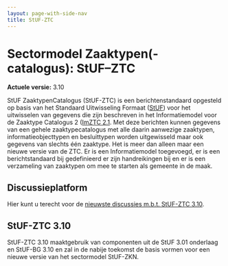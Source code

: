 ```yaml
---
layout: page-with-side-nav
title: StUF-ZTC
---
```

# Sectormodel Zaaktypen(-catalogus): StUF–ZTC

**Actuele versie:** 3.10  

StUF ZaaktypenCatalogus (StUF-ZTC) is een berichtenstandaard opgesteld op basis van het Standaard Uitwisseling Formaat ([StUF](https://vng-realisatie.github.io/StUF-onderlaag/)) voor het uitwisselen van gegevens die zijn beschreven in het Informatiemodel voor de Zaaktype Catalogus 2 ([ImZTC 2.1]((https://vng-realisatie.github.io/Zaaktypecatalogus)). Met deze berichten kunnen gegevens van een gehele zaaktypecatalogus met alle daarin aanwezige zaaktypen, informatieobjecttypen en besluittypen worden uitgewisseld maar ook gegevens van slechts één zaaktype. Het is meer dan alleen maar een nieuwe versie van de ZTC. Er is een Informatiemodel toegevoegd, er is een berichtstandaard bij gedefinieerd er zijn handreikingen bij en er is een verzameling van zaaktypen om mee te starten als gemeente in de maak.

## Discussieplatform
Hier kunt u terecht voor de [nieuwste discussies m.b.t. StUF-ZTC 3.10](https://github.com/VNG-Realisatie/StUF-Standaarden/labels/StUF-ZTC%203.10).

## StUF-ZTC 3.10
StUF-ZTC 3.10 maaktgebruik van componenten uit de StUF 3.01 onderlaag en StUF-BG 3.10 en zal in de nabije toekomst de basis vormen voor een nieuwe versie van het sectormodel StUF-ZKN.
